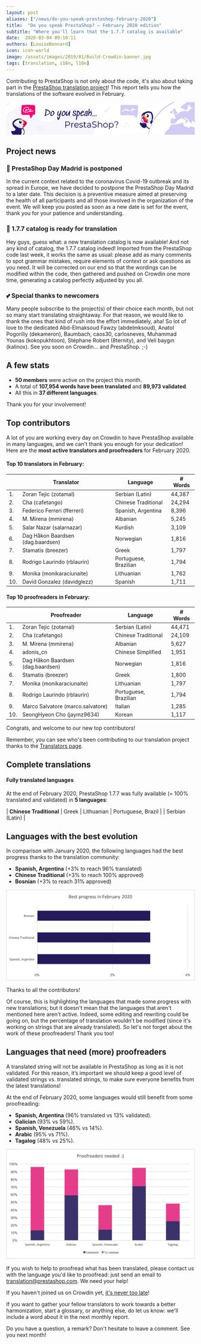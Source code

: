 ```yaml
---
layout: post
aliases: ["/news/do-you-speak-prestashop-february-2020"]
title:  "Do you speak PrestaShop? – February 2020 edition"
subtitle: "Where you'll learn that the 1.7.7 catalog is available"
date:  2020-03-04 09:10:11
authors: [LouiseBonnard]
icon: icon-world
image: /assets/images/2019/01/Build-Crowdin-banner.jpg
tags: [translation, i18n, l10n]
---
```


Contributing to PrestaShop is not only about the code, it's also about taking part in the [PrestaShop translation project](https://crowdin.com/project/prestashop-official)! This report tells you how the translations of the software evolved in February.

![Crowdin Monthly banner](/assets/images/2019/01/Build-Crowdin-banner.jpg)

## Project news


### :calendar: PrestaShop Day Madrid is postponed

In the current context related to the coronavirus Covid-19 outbreak and its spread in Europe, we have decided to postpone the PrestaShop Day Madrid to a later date. This decision is a preventive measure aimed at preserving the health of all participants and all those involved in the organization of the event. We will keep you posted as soon as a new date is set for the event, thank you for your patience and understanding. 


### :wave: 1.7.7 catalog is ready for translation

Hey guys, guess what: a new translation catalog is now available! And not any kind of catalog, the 1.7.7 catalog indeed! Imported from the PrestaShop code last week, it works the same as usual: please add as many comments to spot grammar mistakes, require elements of context or ask questions as you need. It will be corrected on our end so that the wordings can be modified within the code, then gathered and pushed on Crowdin one more time, generating a catalog perfectly adjusted by you all.


### :two_hearts: Special thanks to newcomers

Many people subscribe to the project(s) of their choice each month, but not so many start translating straightaway. For that reason, we would like to thank the ones that kind of rush into the effort immediately, aha! So lot of love to the dedicated Abd-Elmaksoud Fawzy (abdelmksoud), Anatol Pogoriliy (dekameron), Baumbach, caos30, carlosneves, Muhammad Younas (kokopukhtoon), Stéphane Robert (8ternity), and Veli baygın (kalinox). See you soon on Crowdin… and PrestaShop. ;-)


## A few stats
 
* **50 members** were active on the project this month.
* A total of **107,954 words have been translated** and **89,973 validated**.
* All this in **37 different languages**.
 
Thank you for your involvement!
 

## Top contributors
 
A lot of you are working every day on Crowdin to have PrestaShop available in many languages, and we can't thank you enough for your dedication! Here are the **most active translators and proofreaders** for February 2020.

#### Top 10 translators in February:
 
| |Translator | Language | # Words
|-|---------- | -------- | ----------------
 1. | Zoran Tejic (zotamal) | Serbian (Latin) | 44,387
 2. | Cha (cafetango) | Chinese Traditional | 24,294
 3. | Federico Ferreri (fferreri) | Spanish, Argentina | 8,396
 4. | M. Mirena (mmirena) | Albanian | 5,245
 5. | Salar Nazar (salarnazar) | Kurdish | 3,109
 6. | Dag Håkon Baardsen (dag.baardsen) | Norwegian | 1,816
 7. | Stamatis (breezer) | Greek | 1,797
 8. | Rodrigo Laurindo (rblaurin) | Portuguese, Brazilian | 1,794
 9. | Monika (monikaraciunaite) | Lithuanian | 1,762
10. | David Gonzalez (davidglezz) | Spanish | 1,711
 
 
#### Top 10 proofreaders in February:
 
| | Proofreader | Language | # Words
|-| ---------- | -------- | ----------------
1. | Zoran Tejic (zotamal) | Serbian (Latin) | 44,471
 2. | Cha (cafetango) | Chinese Traditional | 24,109
 3. | M. Mirena (mmirena) | Albanian | 5,627
 4. | adonis_cn | Chinese Simplified | 1,951
 5. | Dag Håkon Baardsen (dag.baardsen) | Norwegian | 1,816
 6. | Stamatis (breezer) | Greek | 1,800
 7. | Monika (monikaraciunaite) | Lithuanian | 1,797
 8. | Rodrigo Laurindo (rblaurin) | Portuguese, Brazilian | 1,794
 9. | Marco Salvatore (marco.salvatore) | Italian | 1,285
10. | SeongHyeon Cho (jaymz9634) | Korean | 1,117

Congrats, and welcome to our new top contributors!
 
Remember, you can see who's been contributing to our translation project thanks to the [Translators page](http://translators.prestashop.com/).
 
 
## Complete translations
 
#### Fully translated languages
 
At the end of February 2020, PrestaShop 1.7.7 was fully available (= 100% translated and validated) in **5 languages**:
 
| **Chinese Traditional** | Greek | Lithuanian | Portuguese, Brazil |
| Serbian (Latin) |
 
 
## Languages with the best evolution
 
In comparison with January 2020, the following languages had the best progress thanks to the translation community:

* **Spanish, Argentina** (+3% to reach 96% translated)
* **Chinese Traditional** (+3% to reach 100% approved)
* **Bosnian** (+3% to reach 31% approved)

![Best translation progress for February 2020](/assets/images/2020/03/Build-Crowdin-progress-February20.png)
 
Thanks to all the contributors!
 
Of course, this is highlighting the languages that made some progress with new translations; but it doesn't mean that the languages that aren't mentioned here aren't active. Indeed, some editing and rewriting could be going on, but the percentage of translation wouldn't be modified (since it's working on strings that are already translated). So let's not forget about the work of these proofreaders! Thank you too!
 
 
## Languages that need (more) proofreaders
 
A translated string will not be available in PrestaShop as long as it is not validated. For this reason, it’s important we should keep a good level of validated strings vs. translated strings, to make sure everyone benefits from the latest translations!
 
At the end of February 2020, some languages would still benefit from some proofreading:
 
* **Spanish, Argentina** (96% translated vs 13% validated).
* **Galician** (93% vs 59%).
* **Spanish, Venezuela** (46% vs 14%).
* **Arabic** (95% vs 71%).
* **Tagalog** (48% vs 25%).
 
![Languages that need proofreading](/assets/images/2020/03/Build-Crowdin-proofreading-February20.png)
 
If you wish to help to proofread what has been translated, please contact us with the language you'd like to proofread: just send an email to translation@prestashop.com. We need your help! 
 
If you haven't joined us on Crowdin yet, [it's never too late](https://crowdin.com/project/prestashop-official)!
 
If you want to gather your fellow translators to work towards a better harmonization, start a glossary, or anything else, do let us know: we'll include a word about it in the next monthly report.
 
Do you have a question, a remark? Don't hesitate to leave a comment. See you next month!
